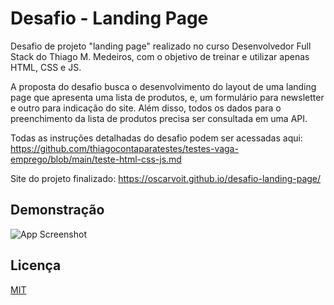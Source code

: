 
# Desafio - Landing Page

Desafio de projeto "landing page" realizado no curso Desenvolvedor Full Stack do Thiago M. Medeiros, com o objetivo de treinar e utilizar apenas HTML, CSS e JS.

A proposta do desafio busca o desenvolvimento do layout de uma landing page que apresenta uma lista de produtos, e, um formulário para newsletter e outro para indicação do site.
Além disso, todos os dados para o preenchimento da lista de produtos precisa ser consultada em uma API.

Todas as instruções detalhadas do desafio podem ser acessadas aqui: https://github.com/thiagocontaparatestes/testes-vaga-emprego/blob/main/teste-html-css-js.md

Site do projeto finalizado: https://oscarvoit.github.io/desafio-landing-page/

## Demonstração


![App Screenshot](https://github.com/oscarvoit/oscarvoit.github.io/blob/main/img/Dasafio-landing-page.gif?raw=true)

## Licença

[MIT](https://choosealicense.com/licenses/mit/)

